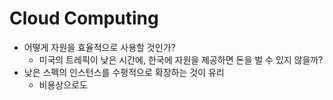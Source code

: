 # Cloud Computing

- 어떻게 자원을 효율적으로 사용할 것인가?
  - 미국의 트레픽이 낮은 시간에, 한국에 자원을 제공하면 돈을 벌 수 있지 않을까?
- 낮은 스펙의 인스턴스를 수평적으로 확장하는 것이 유리
  - 비용상으로도
